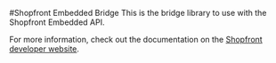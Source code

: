 #Shopfront Embedded Bridge
This is the bridge library to use with the Shopfront Embedded API.

For more information, check out the documentation on the 
[Shopfront developer website](https://developer.onshopfront.com/documentation/Embedded/Introduction).